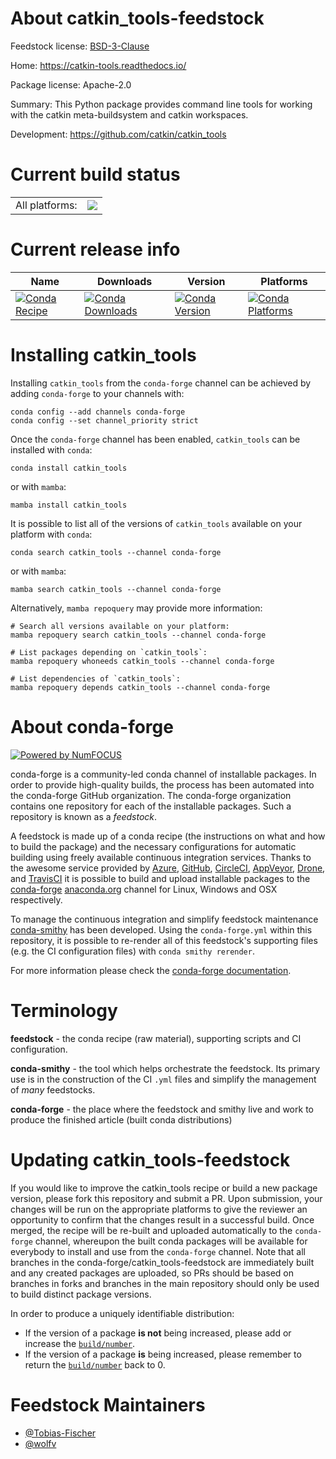 About catkin_tools-feedstock
============================

Feedstock license: [BSD-3-Clause](https://github.com/conda-forge/catkin_tools-feedstock/blob/main/LICENSE.txt)

Home: https://catkin-tools.readthedocs.io/

Package license: Apache-2.0

Summary: This Python package provides command line tools for working with the catkin meta-buildsystem and catkin workspaces.

Development: https://github.com/catkin/catkin_tools

Current build status
====================


<table><tr><td>All platforms:</td>
    <td>
      <a href="https://dev.azure.com/conda-forge/feedstock-builds/_build/latest?definitionId=7575&branchName=main">
        <img src="https://dev.azure.com/conda-forge/feedstock-builds/_apis/build/status/catkin_tools-feedstock?branchName=main">
      </a>
    </td>
  </tr>
</table>

Current release info
====================

| Name | Downloads | Version | Platforms |
| --- | --- | --- | --- |
| [![Conda Recipe](https://img.shields.io/badge/recipe-catkin_tools-green.svg)](https://anaconda.org/conda-forge/catkin_tools) | [![Conda Downloads](https://img.shields.io/conda/dn/conda-forge/catkin_tools.svg)](https://anaconda.org/conda-forge/catkin_tools) | [![Conda Version](https://img.shields.io/conda/vn/conda-forge/catkin_tools.svg)](https://anaconda.org/conda-forge/catkin_tools) | [![Conda Platforms](https://img.shields.io/conda/pn/conda-forge/catkin_tools.svg)](https://anaconda.org/conda-forge/catkin_tools) |

Installing catkin_tools
=======================

Installing `catkin_tools` from the `conda-forge` channel can be achieved by adding `conda-forge` to your channels with:

```
conda config --add channels conda-forge
conda config --set channel_priority strict
```

Once the `conda-forge` channel has been enabled, `catkin_tools` can be installed with `conda`:

```
conda install catkin_tools
```

or with `mamba`:

```
mamba install catkin_tools
```

It is possible to list all of the versions of `catkin_tools` available on your platform with `conda`:

```
conda search catkin_tools --channel conda-forge
```

or with `mamba`:

```
mamba search catkin_tools --channel conda-forge
```

Alternatively, `mamba repoquery` may provide more information:

```
# Search all versions available on your platform:
mamba repoquery search catkin_tools --channel conda-forge

# List packages depending on `catkin_tools`:
mamba repoquery whoneeds catkin_tools --channel conda-forge

# List dependencies of `catkin_tools`:
mamba repoquery depends catkin_tools --channel conda-forge
```


About conda-forge
=================

[![Powered by
NumFOCUS](https://img.shields.io/badge/powered%20by-NumFOCUS-orange.svg?style=flat&colorA=E1523D&colorB=007D8A)](https://numfocus.org)

conda-forge is a community-led conda channel of installable packages.
In order to provide high-quality builds, the process has been automated into the
conda-forge GitHub organization. The conda-forge organization contains one repository
for each of the installable packages. Such a repository is known as a *feedstock*.

A feedstock is made up of a conda recipe (the instructions on what and how to build
the package) and the necessary configurations for automatic building using freely
available continuous integration services. Thanks to the awesome service provided by
[Azure](https://azure.microsoft.com/en-us/services/devops/), [GitHub](https://github.com/),
[CircleCI](https://circleci.com/), [AppVeyor](https://www.appveyor.com/),
[Drone](https://cloud.drone.io/welcome), and [TravisCI](https://travis-ci.com/)
it is possible to build and upload installable packages to the
[conda-forge](https://anaconda.org/conda-forge) [anaconda.org](https://anaconda.org/)
channel for Linux, Windows and OSX respectively.

To manage the continuous integration and simplify feedstock maintenance
[conda-smithy](https://github.com/conda-forge/conda-smithy) has been developed.
Using the ``conda-forge.yml`` within this repository, it is possible to re-render all of
this feedstock's supporting files (e.g. the CI configuration files) with ``conda smithy rerender``.

For more information please check the [conda-forge documentation](https://conda-forge.org/docs/).

Terminology
===========

**feedstock** - the conda recipe (raw material), supporting scripts and CI configuration.

**conda-smithy** - the tool which helps orchestrate the feedstock.
                   Its primary use is in the construction of the CI ``.yml`` files
                   and simplify the management of *many* feedstocks.

**conda-forge** - the place where the feedstock and smithy live and work to
                  produce the finished article (built conda distributions)


Updating catkin_tools-feedstock
===============================

If you would like to improve the catkin_tools recipe or build a new
package version, please fork this repository and submit a PR. Upon submission,
your changes will be run on the appropriate platforms to give the reviewer an
opportunity to confirm that the changes result in a successful build. Once
merged, the recipe will be re-built and uploaded automatically to the
`conda-forge` channel, whereupon the built conda packages will be available for
everybody to install and use from the `conda-forge` channel.
Note that all branches in the conda-forge/catkin_tools-feedstock are
immediately built and any created packages are uploaded, so PRs should be based
on branches in forks and branches in the main repository should only be used to
build distinct package versions.

In order to produce a uniquely identifiable distribution:
 * If the version of a package **is not** being increased, please add or increase
   the [``build/number``](https://docs.conda.io/projects/conda-build/en/latest/resources/define-metadata.html#build-number-and-string).
 * If the version of a package **is** being increased, please remember to return
   the [``build/number``](https://docs.conda.io/projects/conda-build/en/latest/resources/define-metadata.html#build-number-and-string)
   back to 0.

Feedstock Maintainers
=====================

* [@Tobias-Fischer](https://github.com/Tobias-Fischer/)
* [@wolfv](https://github.com/wolfv/)

